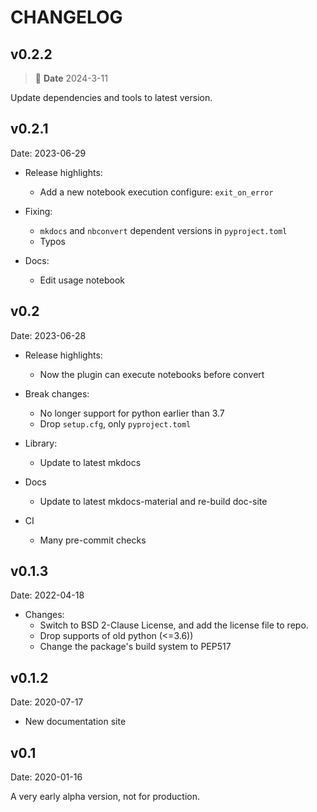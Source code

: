 # CHANGELOG

## v0.2.2

> 📅 **Date** 2024-3-11

Update dependencies and tools to latest version.

## v0.2.1

Date: 2023-06-29

- Release highlights:
    - Add a new notebook execution configure: `exit_on_error`

- Fixing:
    - `mkdocs` and `nbconvert` dependent versions in `pyproject.toml`
    - Typos

- Docs:
    - Edit usage notebook

## v0.2

Date: 2023-06-28

- Release highlights:
    - Now the plugin can execute notebooks before convert

- Break changes:
    - No longer support for python earlier than 3.7
    - Drop `setup.cfg`, only `pyproject.toml`

- Library:
    - Update to latest mkdocs

- Docs
    - Update to latest mkdocs-material and re-build doc-site

- CI
    - Many pre-commit checks

## v0.1.3

Date: 2022-04-18

- Changes:
    - Switch to BSD 2-Clause License, and add the license file to repo.
    - Drop supports of old python (<=3.6))
    - Change the package's build system to PEP517

## v0.1.2

Date: 2020-07-17

- New documentation site

## v0.1

Date: 2020-01-16

A very early alpha version, not for production.
